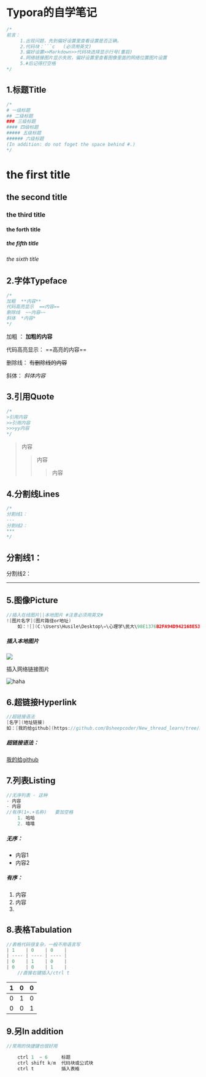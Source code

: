 # Typora的自学笔记

```c
/*
前言：
     1.出现问题，先到偏好设置里查看设置是否正确。
     2.代码块：```c   (必须用英文)
     3.偏好设置>>Markdown>>代码块选择显示行号(重启)
     4.网络链接图片显示失败，偏好设置里查看图像里面的网络位置图片设置
     5.#后记得打空格
*/
```

## 1.标题Title

```c
/*
# 一级标题
## 二级标题
### 三级标题
#### 四级标题
##### 五级标题
###### 六级标题
(In addition: do not foget the space behind #.)
*/
```

# the first title

## the second title

### the third title

#### the forth title

##### the fifth title

###### the sixth title

## 2.字体Typeface

```c
/*
加粗  **内容**
代码高亮显示  ==内容==
删除线  ~~内容~~
斜体  *内容*
*/
```

加粗 ：  **加粗的内容**

代码高亮显示：  ==高亮的内容==

删除线：  ~~有删除线的内容~~

斜体： *斜体内容*

## 3.引用Quote

```c
/*
>引用内容
>>引用内容
>>>yy内容
*/
```

>内容
>>内容
>>
>>>内容

## 4.分割线Lines

```c
/*
分割线1： 
---
分割线2：
***
*/
```

分割线1： 
---
分割线2：

***



## 5.图像Picture

```c
//插入在线图片||本地图片 #注意必须用英文#
![图片名字](图片路径or地址)
    如：![](C:\Users\Husile\Desktop\=\心理学\民大\98E1376B2FA94D942168E531C228FECA.jpg)
```

##### 插入本地图片

![](C:\Users\Husile\Desktop\=\心理学\民大\98E1376B2FA94D942168E531C228FECA.jpg)

插入网络链接图片

![haha](https://ss1.bdstatic.com/70cFvXSh_Q1YnxGkpoWK1HF6hhy/it/u=1141259048,554497535&fm=26&gp=0.jpg)

## 6.超链接Hyperlink

```c
//超链接语法
[名字](地址链接)
如：[我的给github](https://github.com/Bsheepcoder/New_thread_learn/tree/master)
```

##### 超链接语法：

[我的给github](https://github.com/Bsheepcoder/New_thread_learn/tree/master)

## 7.列表Listing

```c
//无序列表 · 这种
- 内容
- 内容
//有序(1+.+名称)   要加空格
    1. 哈哈
    2. 嘻嘻
```

##### 无序：

- 内容1
- 内容2

##### 有序：

1. 内容
2. 内容
3. 

## 8.表格Tabulation

```c
//表格代码很复杂，一般不用语言写
| 1    | 0    | 0    |
| ---- | ---- | ---- |
| 0    | 1    | 0    |
| 0    | 0    | 1    |
    //直接右键插入/ctrl t
```

|  1   |  0   |  0   |
| :--: | :--: | :--: |
|  0   |  1   |  0   |
|  0   |  0   |  1   |

## 9.另In addition

```c
//常用的快捷键也很好用
    
    ctrl 1  ~ 6     标题
    ctrl shift k/m  代码块或公式块
    ctrl t          插入表格  
```



